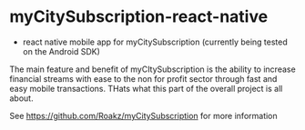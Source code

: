 # myCitySubscription-react-native

- react native mobile app for myCitySubscription (currently being tested on the Android SDK)

The main feature and benefit of myCItySubscription is the ability to increase financial streams with ease to the non for profit sector through fast and easy mobile transactions. THats what this part of the overall project is all about.

See https://github.com/Roakz/myCitySubscription for more information
